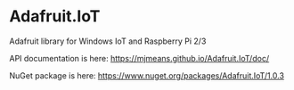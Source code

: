 # Adafruit.IoT
Adafruit library for Windows IoT and Raspberry Pi 2/3

API documentation is here: https://mjmeans.github.io/Adafruit.IoT/doc/

NuGet package is here: https://www.nuget.org/packages/Adafruit.IoT/1.0.3
